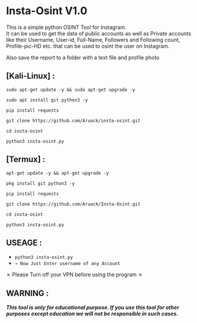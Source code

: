 # Insta-Osint V1.0

This is a simple python OSINT Tool for Instagram.  
It can be used to get the data of public accounts as well as Private accounts like their Username, User-id, Full-Name, Followers and Following count, Profile-pic-HD etc. that can be used to osint the user on Instagram.

Also save the report to a folder with a text file and profile photo

## [Kali-Linux] :

```
sudo apt-get update -y && sudo apt-get upgrade -y
```
```
sudo apt install git python3 -y
```
```
pip install requests
```
```
git clone https://github.com/Aruack/insta-osint.git
```
```
cd insta-osint
```
```
python3 insta-osint.py
```

## [Termux] :

```
apt-get update -y && apt-get upgrade -y
```
```
pkg install git python3 -y
```
```
pip install requests
```
```
git clone https://github.com/Aruack/Insta-Osint.git
```
```
cd insta-osint
```
```
python3 insta-osint.py
```

## USEAGE :
* `python3 insta-osint.py`
* `→ Now Just Enter username of any Account`

✗ Please Turn off your VPN before using the program ✗

## WARNING : 
***This tool is only for educational purpose. If you use this tool for other purposes except education we will not be responsible in such cases.***
